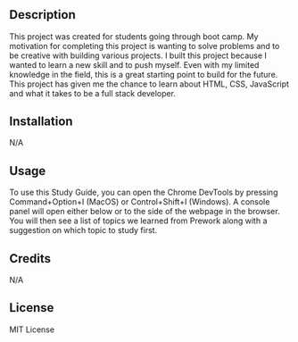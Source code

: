 # <Prework-Study-Guide>

## Description

This project was created for students going through boot camp. My motivation for completing this project is wanting to solve problems and to be creative with building various projects. I built this project because I wanted to learn a new skill and to push myself. Even with my limited knowledge in the field, this is a great starting point to build for the future. This project has given me the chance to learn about HTML, CSS, JavaScript and what it takes to be a full stack developer.

## Installation

N/A

## Usage

To use this Study Guide, you can open the Chrome DevTools by pressing Command+Option+I (MacOS) or Control+Shift+I (Windows). A console panel will open either below or to the side of the webpage in the browser. You will then see a list of topics we learned from Prework along with a suggestion on which topic to study first.

## Credits

N/A

## License

MIT License


